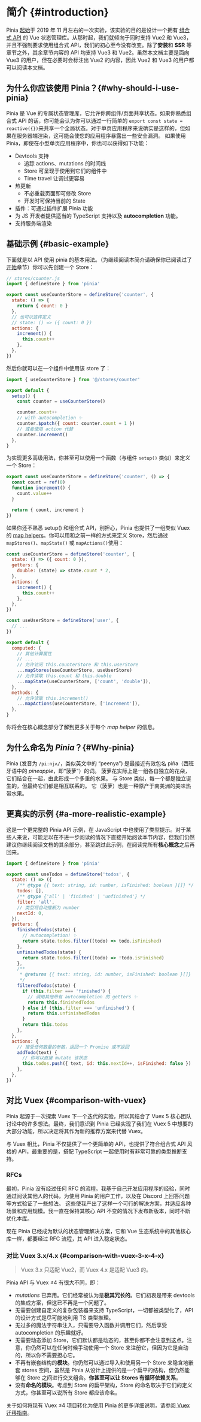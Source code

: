 # 简介 {#introduction}

<VueSchoolLink
  href="https://vueschool.io/lessons/introduction-to-pinia"
  title="Get started with Pinia"
/>

Pinia [起始](https://github.com/vuejs/pinia/commit/06aeef54e2cad66696063c62829dac74e15fd19e)于 2019 年 11 月左右的一次实验，该实验的目的是设计一个拥有 [组合式 API](https://github.com/vuejs/composition-api) 的 Vue 状态管理库。从那时起，我们就倾向于同时支持 Vue2 和 Vue3，并且不强制要求使用组合式 API，我们的初心至今没有改变。除了**安装**和 **SSR** 等章节之外，其余章节内容的 API 均支持 Vue3 和 Vue2。虽然本文档主要是面向 Vue3 的用户，但在必要时会标注出 Vue2 的内容，因此 Vue2 和 Vue3 的用户都可以阅读本文档。

## 为什么你应该使用 Pinia？{#why-should-i-use-pinia}

Pinia 是 Vue 的专属状态管理库，它允许你跨组件/页面共享状态。如果你熟悉组合式 API 的话，你可能会认为你可以通过一行简单的 `export const state = reactive({})`来共享一个全局状态。对于单页应用程序来说确实是这样的，但如果在服务器端渲染，这可能会使您的应用程序暴露出一些安全漏洞。 如果使用 Pinia，即使在小型单页应用程序中，你也可以获得如下功能：

- Devtools 支持
  - 追踪 actions、mutations 的时间线
  - Store 可呈现于使用到它们的组件中
  - Time travel 让调试更容易
- 热更新
  - 不必重载页面即可修改 Store
  - 开发时可保持当前的 State
- 插件：可通过插件扩展 Pinia 功能
- 为 JS 开发者提供适当的 TypeScript 支持以及 **autocompletion** 功能。
- 支持服务端渲染

## 基础示例 {#basic-example}

下面就是以 API 使用 pinia 的基本用法。（为继续阅读本简介请确保你已阅读过了[开始](./getting-started.md)章节）你可以先创建一个 Store：

```js
// stores/counter.js
import { defineStore } from 'pinia'

export const useCounterStore = defineStore('counter', {
  state: () => {
    return { count: 0 }
  },
  // 也可以这样定义
  // state: () => ({ count: 0 })
  actions: {
    increment() {
      this.count++
    },
  },
})
```

然后你就可以在一个组件中使用该 store 了：

```js
import { useCounterStore } from '@/stores/counter'

export default {
  setup() {
    const counter = useCounterStore()

    counter.count++
    // with autocompletion ✨
    counter.$patch({ count: counter.count + 1 })
    // 或者使用 action 代替
    counter.increment()
  },
}
```

为实现更多高级用法，你甚至可以使用一个函数（与组件 `setup()` 类似）来定义一个 Store：

```js
export const useCounterStore = defineStore('counter', () => {
  const count = ref(0)
  function increment() {
    count.value++
  }

  return { count, increment }
})
```

如果你还不熟悉 setup() 和组合式 API，别担心，Pinia 也提供了一组类似 Vuex 的 [map helpers](https://vuex.vuejs.org/guide/state.html#the-mapstate-helper)。你可以用和之前一样的方式来定义 Store，然后通过 `mapStores()`、`mapState()` 或 `mapActions()`使用：

```js {22,24,28}
const useCounterStore = defineStore('counter', {
  state: () => ({ count: 0 }),
  getters: {
    double: (state) => state.count * 2,
  },
  actions: {
    increment() {
      this.count++
    },
  },
})

const useUserStore = defineStore('user', {
  // ...
})

export default {
  computed: {
    // 其他计算属性
    // ...
    // 允许访问 this.counterStore 和 this.userStore
    ...mapStores(useCounterStore, useUserStore)
    // 允许读取 this.count 和 this.double
    ...mapState(useCounterStore, ['count', 'double']),
  },
  methods: {
    // 允许读取 this.increment()
    ...mapActions(useCounterStore, ['increment']),
  },
}
```

你将会在核心概念部分了解到更多关于每个 _map helper_ 的信息。

## 为什么命名为 _Pinia_？{#Why-pinia}

Pinia (发音为 `/piːnjʌ/`，类似英文中的 “peenya”) 是最接近有效包名 piña（西班牙语中的 _pineapple_，即“菠萝”）的词。 菠萝花实际上是一组各自独立的花朵，它们结合在一起，由此形成一个多重的水果。 与 Store 类似，每一个都是独立诞生的，但最终它们都是相互联系的。 它（菠萝）也是一种原产于南美洲的美味热带水果。

## 更真实的示例 {#a-more-realistic-example}

这是一个更完整的 Pinia API 示例，在 JavaScript 中也使用了类型提示。对于某些人来说，可能足以在不进一步阅读的情况下直接开始阅读本节内容，但我们仍然建议你继续阅读文档的其余部分，甚至跳过此示例，在阅读完所有**核心概念**之后再回来。

```js
import { defineStore } from 'pinia'

export const useTodos = defineStore('todos', {
  state: () => ({
    /** @type {{ text: string, id: number, isFinished: boolean }[]} */
    todos: [],
    /** @type {'all' | 'finished' | 'unfinished'} */
    filter: 'all',
    // 类型将自动推断为 number
    nextId: 0,
  }),
  getters: {
    finishedTodos(state) {
      // autocompletion! ✨
      return state.todos.filter((todo) => todo.isFinished)
    },
    unfinishedTodos(state) {
      return state.todos.filter((todo) => !todo.isFinished)
    },
    /**
     * @returns {{ text: string, id: number, isFinished: boolean }[]}
     */
    filteredTodos(state) {
      if (this.filter === 'finished') {
        // 调用其他带有 autocompletion 的 getters ✨
        return this.finishedTodos
      } else if (this.filter === 'unfinished') {
        return this.unfinishedTodos
      }
      return this.todos
    },
  },
  actions: {
    // 接受任何数量的参数，返回一个 Promise 或不返回
    addTodo(text) {
      // 你可以直接 mutate 该状态
      this.todos.push({ text, id: this.nextId++, isFinished: false })
    },
  },
})
```

## 对比 Vuex {#comparison-with-vuex}

Pinia 起源于一次探索 Vuex 下一个迭代的实验，所以其结合了 Vuex 5 核心团队讨论中的许多想法。最终，我们意识到 Pinia 已经实现了我们在 Vuex 5 中想要的大部分功能，所以决定将其作为新的推荐方案来代替 Vuex。

与 Vuex 相比，Pinia 不仅提供了一个更简单的 API，也提供了符合组合式 API 风格的 API，最重要的是，搭配 TypeScript 一起使用时有非常可靠的类型推断支持。

### RFCs

最初，Pinia 没有经过任何 RFC 的流程。我基于自己开发应用程序的经验，同时通过阅读其他人的代码，为使用 Pinia 的用户工作，以及在 Discord 上回答问题等方式验证了一些想法。
这些使我产出了这样一个可行的解决方案，并适应各种场景和应用规模。我一直在保持其核心 API 不变的情况下发布新版本，同时不断优化本库。

现在 Pinia 已经成为默认的状态管理解决方案，它和 Vue 生态系统中的其他核心库一样，都要经过 RFC 流程，其 API 进入稳定状态。

### 对比 Vuex 3.x/4.x {#comparison-with-vuex-3-x-4-x}

> Vuex 3.x 只适配 Vue2，而 Vuex 4.x 是适配 Vue3 的。

Pinia API 与 Vuex ≤4 有很大不同，即：

- _mutations_ 已弃用。它们经常被认为是**极其冗长的**。它们初衷是带来 devtools 的集成方案，但这已不再是一个问题了。
- 无需要创建自定义的复杂包装器来支持 TypeScript，一切都被类型化了，API 的设计方式是尽可能地利用 TS 类型推理。
- 无过多的魔法字符串注入，只需要导入函数并调用它们，然后享受 autocompletion 的乐趣就好。
- 无需要动态添加 Store，它们默认都是动态的，甚至你都不会注意到这点。注意，你仍然可以在任何时候手动使用一个 Store 来注册它，但因为它是自动的，所以你不需要担心它。
- 不再有嵌套结构的**模块**。你仍然可以通过导入和使用另一个 Store 来隐含地嵌套 stores 空间，虽然是 Pinia 从设计上提供的是一个扁平的结构，但仍然能够在 Store 之间进行交叉组合。**你甚至可以让 Stores 有循环依赖关系**。
- 没有**命名的模块**。考虑到 Store 的扁平架构，Store 的命名取决于它们的定义方式，你甚至可以说所有 Store 都应该命名。

关于如何将现有 Vuex ≤4 项目转化为使用 Pinia 的更多详细说明，请参阅[ Vuex 迁移指南](./cookbook/migration-vuex.md)。

